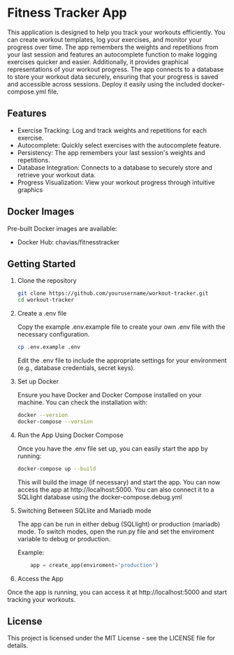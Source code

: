 # Fitness Tracker App

This application is designed to help you track your workouts efficiently.
You can create workout templates, log your exercises, and monitor your progress over time. The app remembers the
weights and repetitions from your last session and features an autocomplete function to make logging exercises quicker and easier.
Additionally, it provides graphical representations of your workout progress. The app connects to a database to store your workout data securely,
ensuring that your progress is saved and accessible across sessions.
Deploy it easily using the included docker-compose.yml file.

## Features

- Exercise Tracking: Log and track weights and repetitions for each exercise.
- Autocomplete: Quickly select exercises with the autocomplete feature.
- Persistency: The app remembers your last session's weights and repetitions.
- Database Integration: Connects to a database to securely store and retrieve your workout data.
- Progress Visualization: View your workout progress through intuitive graphics  

## Docker Images

Pre-built Docker images are available:

- Docker Hub: chavias/fitnesstracker
    

## Getting Started
<!-- To get started with the app, follow these steps: -->

1. Clone the repository

    ```bash
    git clone https://github.com/yourusername/workout-tracker.git
    cd workout-tracker
    ```

1. Create a .env file

    Copy the example .env.example file to create your own .env file with the necessary configuration.

    ```bash
    cp .env.example .env
    ```

    Edit the .env file to include the appropriate settings for your environment (e.g., database credentials, secret keys).

3. Set up Docker

    Ensure you have Docker and Docker Compose installed on your machine. You can check the installation with:

    ```bash
    docker --version
    docker-compose --version
    ```

4. Run the App Using Docker Compose

    Once you have the .env file set up, you can easily start the app by running:

    ```bash
    docker-compose up --build
    ```
    This will build the image (if necessary) and start the app. You can now access the app at http://localhost:5000.
    You can also connect it to a SQLlight database using the docker-compose.debug.yml

5. Switching Between SQLlite and Mariadb mode
    
    The app can be run in either debug (SQLlight) or production (mariadb) mode. To switch modes, open the run.py file and set the enviroment variable to debug or production.

    Example:

    ```python
        app = create_app(enviroment='production')
    ```

6. Access the App

Once the app is running, you can access it at http://localhost:5000 and start tracking your workouts.


## License
This project is licensed under the MIT License - see the LICENSE file for details.